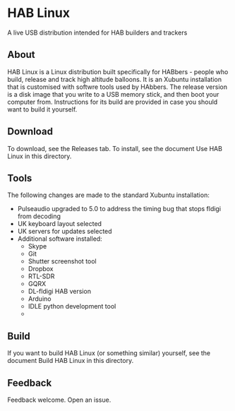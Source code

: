 # HAB Linux
A live USB distribution intended for HAB builders and trackers

## About
HAB Linux is a Linux distribution built specifically for HABbers - people who build, release and track high altitude balloons. It is an Xubuntu installation that is customised with softwre tools used by HAbbers. The release version is a disk image that you write to a USB memory stick, and then boot your computer from. Instructions for its build are provided in case you should want to build it yourself.

## Download
To download, see the Releases tab. To install, see the document Use HAB Linux in this directory.

## Tools
The following changes are made to the standard Xubuntu installation:
* Pulseaudio upgraded to 5.0 to address the timing bug that stops fldigi from decoding
* UK keyboard layout selected
* UK servers for updates selected
* Additional software installed:
   * Skype
   * Git
   * Shutter screenshot tool
   * Dropbox
   * RTL-SDR
   * GQRX
   * DL-fldigi HAB version
   * Arduino
   * IDLE python development tool
   * 

## Build
If you want to build HAB Linux (or something similar) yourself, see the document Build HAB Linux in this directory.

## Feedback
Feedback welcome. Open an issue.
